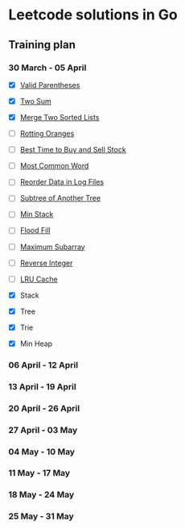 # Leetcode solutions in Go

## Training plan

### 30 March - 05 April

- [x] [Valid Parentheses](https://leetcode.com/problems/valid-parentheses/)
- [x] [Two Sum](https://leetcode.com/problems/two-sum/)
- [x] [Merge Two Sorted Lists](https://leetcode.com/problems/merge-two-sorted-lists/)
- [ ] [Rotting Oranges](https://leetcode.com/problems/rotting-oranges)
- [ ] [Best Time to Buy and Sell Stock](https://leetcode.com/problems/best-time-to-buy-and-sell-stock/)

- [ ] [Most Common Word](https://leetcode.com/problems/most-common-word/)
- [ ] [Reorder Data in Log Files](https://leetcode.com/problems/reorder-data-in-log-files)
- [ ] [Subtree of Another Tree](https://leetcode.com/problems/subtree-of-another-tree)
- [ ] [Min Stack](https://leetcode.com/problems/min-stack)
- [ ] [Flood Fill](https://leetcode.com/problems/flood-fill)

- [ ] [Maximum Subarray](https://leetcode.com/problems/maximum-subarray/)
- [ ] [Reverse Integer](https://leetcode.com/problems/reverse-integer/)
- [ ] [LRU Cache](https://leetcode.com/problems/lru-cache/)

- [x] Stack
- [x] Tree
- [x] Trie
- [x] Min Heap

### 06 April - 12 April

### 13 April - 19 April

### 20 April - 26 April

### 27 April - 03 May

### 04 May - 10 May

### 11 May - 17 May

### 18 May - 24 May

### 25 May - 31 May




